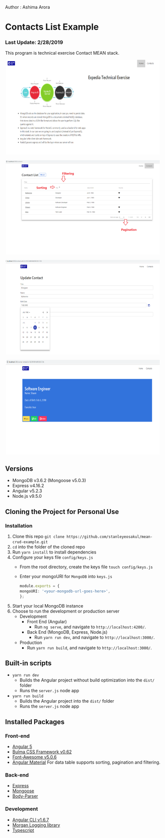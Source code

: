 Author : Ashima Arora

# Contacts List Example
### Last Update: 2/28/2019
This program is technical exercise Contact MEAN stack.

<p align="center">
    <img width="500" height="308" src="./src/assets/pics/home.PNG"><br>
</p>
<p align="center">
    <img width="500" height="308" src="./src/assets/pics/contactList.png"><br>
</p>
<p align="center">
    <img width="500" height="308" src="./src/assets/pics/datePicker.png"><br>
</p>
<p align="center">
    <img width="500" height="308" src="./src/assets/pics/detail.PNG"><br>
</p>

## Versions
* MongoDB v3.6.2 (Mongoose v5.0.3)
* Express v4.16.2
* Angular v5.2.3
* Node.js v9.5.0

## Cloning the Project for Personal Use
### Installation
1. Clone this repo `git clone https://github.com/stanleyeosakul/mean-crud-example.git`
1. `cd` into the folder of the cloned repo
1. Run `yarn install` to install dependencies
1. Configure your keys file `config/keys.js`
    * From the root directory, create the keys file `touch config/keys.js`
    * Enter your mongoURI for `MongoDB` into `keys.js`

        ```typescript
        module.exports = {
        mongoURI: '<your-mongodb-url-goes-here>',
        };
        ```
1. Start your local MongoDB instance
1. Choose to run the development or production server
    * Development
        * Front End (Angular)
            * Run `ng serve`, and navigate to `http://localhost:4200/`. 
        * Back End (MongoDB, Express, Node.js)
            * Run `yarn run dev`, and navigate to `http://localhost:3000/`.
    * Production
        * Run `yarn run build`, and navigate to `http://localhost:3000/`.

## Built-in scripts
* `yarn run dev`
    * Builds the Angular project without build optimization into the `dist/` folder
    * Runs the `server.js` node app
* `yarn run build`
    * Builds the Angular project into the `dist/` folder
    * Runs the `server.js` node app

## Installed Packages
### Front-end
* [Angular 5](https://angular.io/)
* [Bulma CSS Framework v0.62](https://bulma.io/)
* [Font-Awesome v5.0.6](https://fontawesome.com/)
* [Angular Material](https://material.angular.io/) For data table supports sorting, pagination and filtering.

### Back-end
* [Express](https://expressjs.com/)
* [Mongoose](http://mongoosejs.com/)
* [Body-Parser](https://github.com/expressjs/body-parser)

### Development
* [Angular CLI v1.6.7](https://github.com/angular/angular-cli)
* [Morgan Logging library](https://github.com/expressjs/morgan)
* [Typescript](https://www.typescriptlang.org/)
